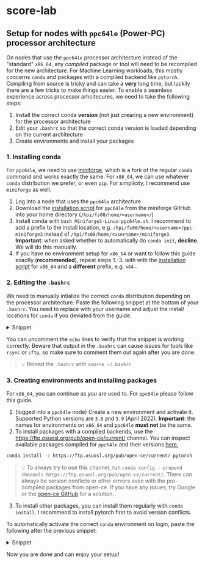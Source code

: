 # score-lab

## Setup for nodes with `ppc64le` (Power-PC) processor architecture
On nodes that use the `ppc64le` processor architecture instead of the "standard" `x86_64`, any *compiled* package or tool will need to be recompiled for the new architecture. For Machine Learning workloads, this mostly concerns `conda` and packages with a compiled backend like `pytorch`. Compiling from source is tricky and can take a **very** long time, but luckily there are a few tricks to make things easier. To enable a seamless experience across processor arhcitecures, we need to take the following steps:

1. Install the correct conda **version** (not just crearing a new environment) for the processor architecture
2. Edit your `.bashrc` so that the correct conda version is loaded depending on the current architecture
3. Create environments and install your packages

### 1. Installing conda
For `ppc64le`, we need to use [miniforge](https://github.com/conda-forge/miniforge), which is a fork of the regular `conda` command and works exactly the same. For `x86_64`, we can use whatever `conda` distribution we prefer, or even `pip`. For simplicity, I recommend use `miniforge` as well.

1. Log into a node that uses the `ppc64le` architecture
2. Download the [installation script](https://github.com/conda-forge/miniforge/releases/latest/download/Miniforge3-Linux-ppc64le.sh) for `ppc64le` from the miniforge GitHub into your home directory (`/hpi/fs00/home/<username>/`)
3. Install conda with `bash Miniforge3-Linux-ppc64le.sh`. I recommend to add a prefix to the install location, e.g. `/hpi/fs00/home/<username>/ppc-miniforge3` instead of `/hpi/fs00/home/<username>/miniforge3`. **Important**: when asked whether to automatically do `conda init`, **decline**. We will do this manually.
4. If you have no environment setup for `x86_64` or want to follow this guide exactly (**recommended**), repeat steps 1.-3. with with the [installation script](https://github.com/conda-forge/miniforge/releases/latest/download/Miniforge3-Linux-x86_64.sh) for `x86_64` and a **different** prefix, e.g. `x64-`.

### 2. Editing the `.bashrc`
We need to manually intialize the correct `conda` distribution depending on the processor architecture. Paste the following snippet at the bottom of your `.bashrc`. You need to replace <username> with your username and adjust the install locations for `conda` if you deviated from the guide.

<details><summary>Snippet</summary>
<p>
  
```bash
arch=$(uname -i)
if [[ $arch == x86_64* ]]; then
  # echo "Executing X64 (${arch}) Architecture specific part "

  # >>> conda initialize >>>
  # !! Contents within this block are managed by 'conda init' !!
  __conda_setup="$('/hpi/fs00/home/<username>/x64-miniforge3/bin/conda' 'shell.bash' 'hook' 2> /dev/null)"
  if [ $? -eq 0 ]; then
      eval "$__conda_setup"
  else
      if [ -f "/hpi/fs00/home/<username>/x64-miniforge3/etc/profile.d/conda.sh" ]; then
	  . "/hpi/fs00/home/<username>/x64-miniforge3/etc/profile.d/conda.sh"
      else
	  export PATH="/hpi/fs00/home/<username>/x64-miniforge3/bin:$PATH"
      fi
  fi
  unset __conda_setup
  # <<< conda initialize <<<
	
elif [[ $arch == ppc* ]]; then  
  # echo "Executing POWER (${arch}) Architecture specific part "

  # >>> conda initialize >>>
  # !! Contents within this block are managed by 'conda init' !!
  __conda_setup="$('/hpi/fs00/home/<username>/ppc-miniforge3/bin/conda' 'shell.bash' 'hook' 2> /dev/null)"
  if [ $? -eq 0 ]; then
      eval "$__conda_setup"
  else
      if [ -f "/hpi/fs00/home/<username>/ppc-miniforge3/etc/profile.d/conda.sh" ]; then
          . "/hpi/fs00/home/<username>/ppc-miniforge3/etc/profile.d/conda.sh"
      else
          export PATH="/hpi/fs00/home/<username>/ppc-miniforge3/bin:$PATH"
      fi
  fi
  unset __conda_setup
  # <<< conda initialize <<<

fi
```
</p>
</details>  
  
You can uncomment the `echo` lines to verify that the snippet is working correctly. Beware that output in the `.bashrc` can cause issues for tools like `rsync` or `sftp`, so make sure to comment them out again after you are done.
> :bulb: Reload the `.bashrc` with `source ~/.bashrc`.
  
### 3. Creating environments and installing packages 
For `x86_64`, you can continue as you are used to. For `ppc64le` please follow this guide.
1. (logged into a `ppc64le` node) Create a new environment and activate it. Supported Python versions are `3.8` and `3.9` (April 2022). **Important**: the names for environments on `x86_64` and `ppc64le` **must not** be the same.
2. To install packages with a compiled backends, use the https://ftp.osuosl.org/pub/open-ce/current/ channel. You can inspect available packages compiled for `ppc64le` and their versions [here.](https://ftp.osuosl.org/pub/open-ce/current/)
  ```bash
  conda install -c https://ftp.osuosl.org/pub/open-ce/current/ pytorch
  ```
> :bulb: To always try to use this channel, run `conda config --prepend channels https://ftp.osuosl.org/pub/open-ce/current/`.
There can always be version conflicts or other errrors even with the pre-compiled packages from open-ce. If you have any issues, try Google or the [open-ce GitHub](https://github.com/open-ce/open-ce) for a solution.

  
3. To install other packages, you can install them regularly with `conda install`. I recommend to install pytorch first to avoid version conflicts.
  
To automatically activate the correct `conda` environment on login, paste the following after the previous snippet:
  
<details><summary>Snippet</summary>
<p>
  
```bash
if [[ $arch == x86_64* ]]; then
  conda activate <x86_64 environment name>
else
  conda activate <ppc64le environment name>
fi
```
  
</p>
</details>
  
Now you are done and can enjoy your setup!
